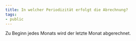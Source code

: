 ```yaml
---
title: In welcher Periodizität erfolgt die Abrechnung?
tags:
- public
---
```

Zu Beginn jedes Monats wird der letzte Monat abgerechnet.
